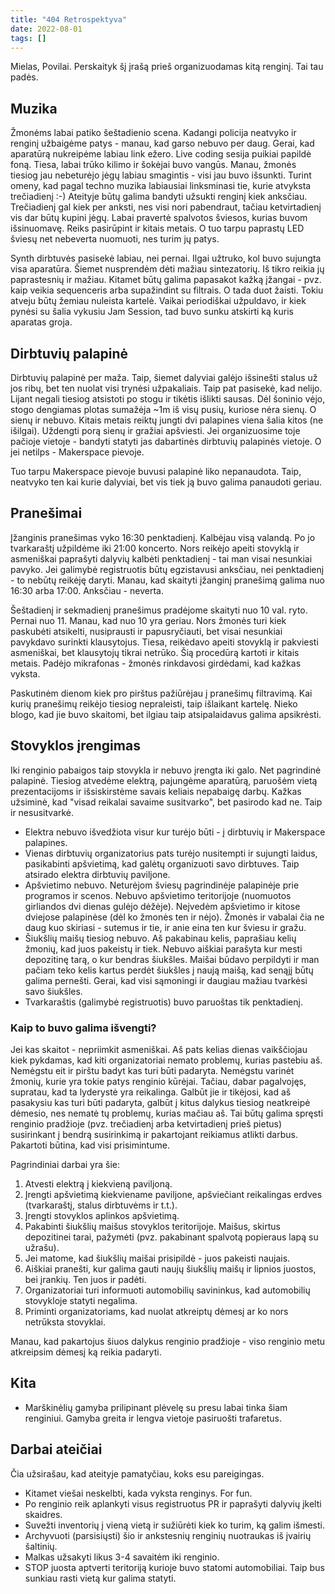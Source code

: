 ```yaml
---
title: "404 Retrospektyva"
date: 2022-08-01
tags: []
---
```


Mielas, Povilai. Perskaityk šį įrašą prieš organizuodamas kitą renginį. Tai tau
padės.

## Muzika

Žmonėms labai patiko šeštadienio scena. Kadangi policija neatvyko ir renginį
užbaigėme patys - manau, kad garso nebuvo per daug. Gerai, kad aparatūrą
nukreipėme labiau link ežero. Live coding sesija puikiai papildė foną. Tiesa,
labai trūko kilimo ir šokėjai buvo vangūs. Manau, žmonės tiesiog jau nebeturėjo
jėgų labiau smagintis - visi jau buvo išsunkti. Turint omeny, kad pagal techno
muzika labiausiai linksminasi tie, kurie atvyksta trečiadienį :-) Ateityje būtų
galima bandyti užsukti renginį kiek anksčiau. Trečiadienį gal kiek per anksti,
nes visi nori pabendraut, tačiau ketvirtadienį vis dar būtų kupini jėgų. Labai
pravertė spalvotos šviesos, kurias buvom išsinuomavę. Reiks pasirūpint ir kitais
metais. O tuo tarpu paprastų LED šviesų net nebeverta nuomuoti, nes turim jų
patys.

Synth dirbtuvės pasisekė labiau, nei pernai. Ilgai užtruko, kol buvo sujungta
visa aparatūra. Šiemet nusprendėm dėti mažiau sintezatorių. Iš tikro reikia jų
paprastesnių ir mažiau. Kitamet būtų galima papasakot kažką įžangai - pvz. kaip
veikia sequenceris arba supažindint su filtrais. O tada duot žaisti. Tokiu
atveju būtų žemiau nuleista kartelė. Vaikai periodiškai užpuldavo, ir kiek
pynėsi su šalia vykusiu Jam Session, tad buvo sunku atskirti ką kuris aparatas
groja.

## Dirbtuvių palapinė

Dirbtuvių palapinė per maža. Taip, šiemet dalyviai galėjo išsinešti stalus už
jos ribų, bet ten nuolat visi trynėsi užpakaliais. Taip pat pasisekė, kad
nelijo. Lijant negali tiesiog atsistoti po stogu ir tikėtis išlikti sausas. Dėl
šoninio vėjo, stogo dengiamas plotas sumažėja ~1m iš visų pusių, kuriose nėra
sienų. O sienų ir nebuvo. Kitais metais reiktų jungti dvi palapines viena šalia
kitos (ne išilgai). Uždengti porą sienų ir gražiai apšviesti. Jei organizuosime
toje pačioje vietoje - bandyti statyti jas dabartinės dirbtuvių palapinės
vietoje. O jei netilps - Makerspace pievoje.

Tuo tarpu Makerspace pievoje buvusi palapinė liko nepanaudota. Taip, neatvyko
ten kai kurie dalyviai, bet vis tiek ją buvo galima panaudoti geriau.

## Pranešimai

Įžanginis pranešimas vyko 16:30 penktadienį. Kalbėjau visą valandą. Po jo
tvarkaraštį užpildėme iki 21:00 koncerto. Nors reikėjo apeiti stovyklą ir
asmeniškai paprašyti dalyvių kalbėti penktadienį - tai man visai nesunkiai
pavyko. Jei galimybė registruotis būtų egzistavusi anksčiau, nei penktadienį -
to nebūtų reikėję daryti. Manau, kad skaityti įžanginį pranešimą galima nuo
16:30 arba 17:00. Anksčiau - neverta.

Šeštadienį ir sekmadienį pranešimus pradėjome skaityti nuo 10 val. ryto. Pernai
nuo 11. Manau, kad nuo 10 yra geriau. Nors žmonės turi kiek paskubėti atsikelti,
nusiprausti ir papusryčiauti, bet visai nesunkiai pavykdavo surinkti
klausytojus. Tiesa, reikėdavo apeiti stovyklą ir pakviesti asmeniškai, bet
klausytojų tikrai netrūko. Šią procedūrą kartoti ir kitais metais. Padėjo
mikrafonas - žmonės rinkdavosi girdėdami, kad kažkas vyksta.

Paskutinėm dienom kiek pro pirštus pažiūrėjau į pranešimų filtravimą. Kai kurių
pranešimų reikėjo tiesiog nepraleisti, taip išlaikant kartelę. Nieko blogo, kad
jie buvo skaitomi, bet ilgiau taip atsipalaidavus galima apsikrėsti.

## Stovyklos įrengimas

Iki renginio pabaigos taip stovykla ir nebuvo įrengta iki galo. Net pagrindinė
palapinė. Tiesiog atvedėme elektrą, pajungėme aparatūrą, paruošėm vietą
prezentacijoms ir išsiskirstėme savais keliais nepabaigę darbų. Kažkas užsiminė,
kad "visad reikalai savaime susitvarko", bet pasirodo kad ne. Taip ir
nesusitvarkė.

- Elektra nebuvo išvedžiota visur kur turėjo būti - į dirbtuvių ir Makerspace
  palapines.
- Vienas dirbtuvių organizatorius pats turėjo nusitempti ir sujungti laidus,
  pasikabinti apšvietimą, kad galėtų organizuoti savo dirbtuves. Taip atsirado
  elektra dirbtuvių paviljone.
- Apšvietimo nebuvo. Neturėjom šviesų pagrindinėje palapinėje prie programos ir
  scenos. Nebuvo apšvietimo teritorijoje (nuomuotos girliandos dvi dienas gulėjo
  dėžėje). Neįvedėm apšvietimo ir kitose dviejose palapinėse (dėl ko žmonės ten
  ir nėjo). Žmonės ir vabalai čia ne daug kuo skiriasi - sutemus ir tie, ir anie
  eina ten kur šviesu ir gražu.
- Šiukšlių maišų tiesiog nebuvo. Aš pakabinau kelis, paprašiau kelių žmonių, kad
  juos pakeistų ir tiek. Nebuvo aiškiai parašyta kur mesti depozitinę tarą, o
  kur bendras šiukšles. Maišai būdavo perpildyti ir man pačiam teko kelis kartus
  perdėt šiukšles į naują maišą, kad senąjį būtų galima pernešti. Gerai, kad
  visi sąmoningi ir daugiau mažiau tvarkėsi savo šiukšles.
- Tvarkaraštis (galimybė registruotis) buvo paruoštas tik penktadienį.

### Kaip to buvo galima išvengti?

Jei kas skaitot - nepriimkit asmeniškai. Aš pats kelias dienas vaikščiojau kiek
pykdamas, kad kiti organizatoriai nemato problemų, kurias pastebiu aš. Nemėgstu
eit ir pirštu badyt kas turi būti padaryta. Nemėgstu varinėt žmonių, kurie yra
tokie patys renginio kūrėjai. Tačiau, dabar pagalvojęs, supratau, kad ta
lyderystė yra reikalinga. Galbūt jie ir tikėjosi, kad aš pasakysiu kas turi būti
padaryta, galbūt į kitus dalykus tiesiog neatkreipė dėmesio, nes nematė tų
problemų, kurias mačiau aš. Tai būtų galima spręsti renginio pradžioje (pvz.
trečiadienį arba ketvirtadienį prieš pietus) susirinkant į bendrą susirinkimą ir
pakartojant reikiamus atlikti darbus. Pakartoti būtina, kad visi prisimintume.

Pagrindiniai darbai yra šie:

1. Atvesti elektrą į kiekvieną paviljoną.
2. Įrengti apšvietimą kiekviename paviljone, apšviečiant reikalingas erdves
   (tvarkaraštį, stalus dirbtuvėms ir t.t.).
3. Įrengti stovyklos aplinkos apšvietimą.
4. Pakabinti šiukšlių maišus stovyklos teritorijoje. Maišus, skirtus depozitinei
   tarai, pažymėti (pvz. pakabinant spalvotą popieraus lapą su užrašu).
5. Jei matome, kad šiukšlių maišai prisipildė - juos pakeisti naujais.
6. Aiškiai pranešti, kur galima gauti naujų šiukšlių maišų ir lipnios juostos,
   bei įrankių. Ten juos ir padėti.
7. Organizatoriai turi informuoti automobilių savininkus, kad automobilių
   stovykloje statyti negalima.
8. Priminti organizatoriams, kad nuolat atkreiptų dėmesį ar ko nors netrūksta
   stovyklai.

Manau, kad pakartojus šiuos dalykus renginio pradžioje - viso renginio metu
atkreipsim dėmesį ką reikia padaryti.

## Kita

- Marškinėlių gamyba prilipinant plėvelę su presu labai tinka šiam renginiui.
  Gamyba greita ir lengva vietoje pasiruošti trafaretus.

## Darbai ateičiai

Čia užsirašau, kad ateityje pamatyčiau, koks esu pareigingas.

- Kitamet viešai neskelbti, kada vyksta renginys. For fun.
- Po renginio reik aplankyti visus registruotus PR ir paprašyti dalyvių įkelti
  skaidres.
- Suvežti inventorių į vieną vietą ir sužiūrėti kiek ko turim, ką galim išmesti.
- Archyvuoti (parsisiųsti) šio ir ankstesnių renginių nuotraukas iš įvairių
  šaltinių.
- Malkas užsakyti likus 3-4 savaitėm iki renginio.
- STOP juosta aptverti teritoriją kurioje buvo statomi automobiliai. Taip bus
  sunkiau rasti vietą kur galima statyti.
